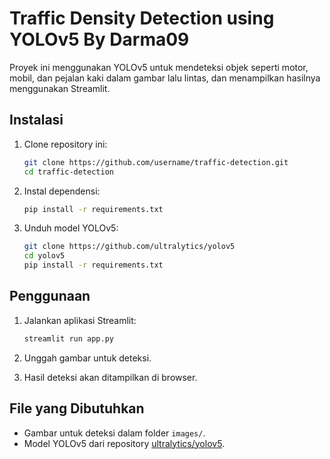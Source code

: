 # Traffic Density Detection using YOLOv5 By Darma09

Proyek ini menggunakan YOLOv5 untuk mendeteksi objek seperti motor, mobil, dan pejalan kaki dalam gambar lalu lintas, dan menampilkan hasilnya menggunakan Streamlit.

## Instalasi

1. Clone repository ini:
    ```bash
    git clone https://github.com/username/traffic-detection.git
    cd traffic-detection
    ```

2. Instal dependensi:
    ```bash
    pip install -r requirements.txt
    ```

3. Unduh model YOLOv5:
    ```bash
    git clone https://github.com/ultralytics/yolov5
    cd yolov5
    pip install -r requirements.txt
    ```

## Penggunaan

1. Jalankan aplikasi Streamlit:
    ```bash
    streamlit run app.py
    ```

2. Unggah gambar untuk deteksi.
3. Hasil deteksi akan ditampilkan di browser.

## File yang Dibutuhkan
- Gambar untuk deteksi dalam folder `images/`.
- Model YOLOv5 dari repository [ultralytics/yolov5](https://github.com/ultralytics/yolov5).
